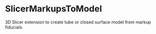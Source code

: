 # SlicerMarkupsToModel
3D Slicer extension to create tube or closed surface model from markup fiducials
